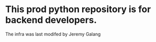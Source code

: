 # This prod python repository is for backend developers. 
The infra was last modifed by Jeremy Galang